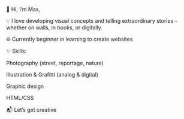 <p>👋 Hi, I’m Max,</p>
<div></div>
<div></div>
<p>💡 I love developing visual concepts and telling extraordinary stories – whether on walls, in books, or digitally.</p>
<div></div>
<p>🌐 Currently beginner in learning to create websites</p>
<div></div>
<div></div>
<p>✨ Skills:</p>
<div></div>
<p>Photography (street, reportage, nature)</p>
<p>Illustration & Grafitti (analog & digital)</p>
<p>Graphic design</p>
<p>HTML/CSS</p>
<div></div>
<div></div>
<p>📬 Let’s get creative</p>
